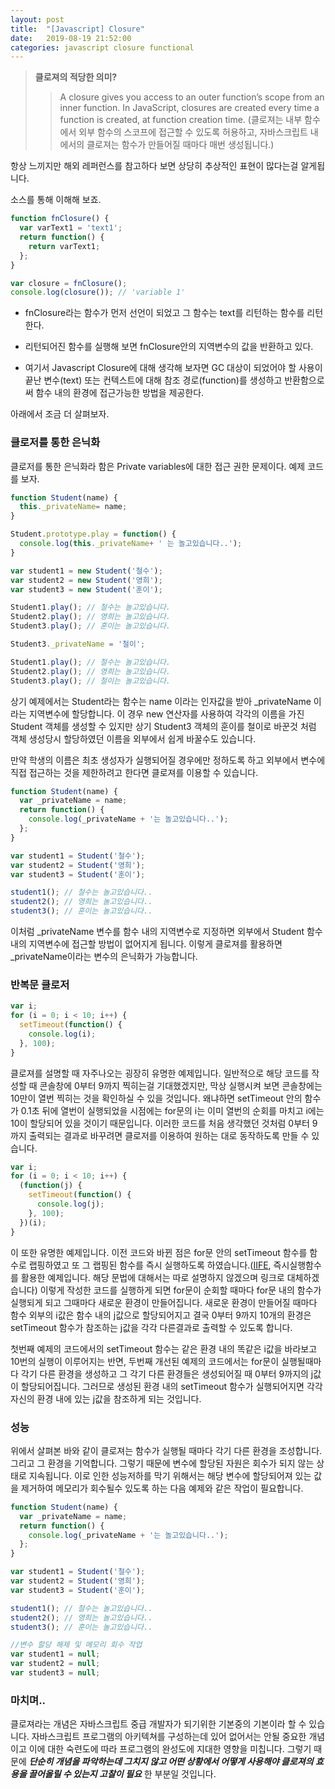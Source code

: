 ```yaml
---
layout: post
title:  "[Javascript] Closure"
date:   2019-08-19 21:52:00
categories: javascript closure functional
---
```


>  **클로져의 적당한 의미?**
>> A closure gives you access to an outer function’s scope from an inner function. 
In JavaScript, closures are created every time a function is created, at function creation time.
 (클로져는 내부 함수에서 외부 함수의 스코프에 접근할 수 있도록 허용하고, 자바스크립트 내에서의 클로져는 함수가 만들어질 때마다 매번 생성됩니다.)


항상 느끼지만 해외 레퍼런스를 참고하다 보면 상당히 추상적인 표현이 많다는걸 알게됩니다. 

소스를 통해 이해해 보죠.

```javascript
function fnClosure() {
  var varText1 = 'text1';
  return function() {
    return varText1;
  };
}

var closure = fnClosure();
console.log(closure()); // 'variable 1'
```

 - fnClosure라는 함수가 먼저 선언이 되었고 그 함수는 text를 리턴하는 함수를 리턴한다. 
-  리턴되어진 함수를 실행해 보면 fnClosure안의 지역변수의 값을 반환하고 있다.

- 여기서 Javascript Closure에 대해 생각해 보자면 GC 대상이 되었어야 할 사용이 끝난 변수(text) 또는 컨텍스트에 대해 참조 경로(function)를 생성하고 반환함으로써 함수 내의 환경에 접근가능한 방법을 제공한다.

아래에서 조금 더 살펴보자.


### 클로저를 통한 은닉화

클로저를 통한 은닉화라 함은 Private variables에 대한 접근 권한 문제이다. 예제 코드를 보자.

```javascript
function Student(name) {
  this._privateName= name;
}

Student.prototype.play = function() {
  console.log(this._privateName+ ' 는 놀고있습니다..');
}

var student1 = new Student('철수');
var student2 = new Student('영희');
var student3 = new Student('훈이');

Student1.play(); // 철수는 놀고있습니다.
Student2.play(); // 영희는 놀고있습니다.
Student3.play(); // 훈이는 놀고있습니다.

Student3._privateName = '철이';

Student1.play(); // 철수는 놀고있습니다.
Student2.play(); // 영희는 놀고있습니다.
Student3.play(); // 철이는 놀고있습니다.
```
상기 예제에서는 Student라는 함수는 name 이라는 인자값을 받아 _privateName 이라는 지역변수에 할당합니다.
이 경우 new 연산자를 사용하여 각각의 이름을 가진 Student 객체를 생성할 수 있지만 상기 Student3 객체의 훈이를 철이로 바꾼것 처럼 객체 생성당시 할당하였던 이름을 외부에서 쉽게 바꿀수도 있습니다.

만약 학생의 이름은 최초 생성자가 실행되어질 경우에만 정하도록 하고 외부에서 변수에 직접 접근하는 것을 제한하려고 한다면 클로져를 이용할 수 있습니다.

```javascript
function Student(name) {
  var _privateName = name;
  return function() {
    console.log(_privateName + '는 놀고있습니다..');
  };
}

var student1 = Student('철수');
var student2 = Student('영희');
var student3 = Student('훈이');

student1(); // 철수는 놀고있습니다..
student2(); // 영희는 놀고있습니다..
student3(); // 훈이는 놀고있습니다..
```

이처럼 _privateName 변수를 함수 내의 지역변수로 지정하면 외부에서 Student 함수 내의 지역변수에 접근할 방법이 없어지게 됩니다. 이렇게 클로져를 활용하면 _privateName이라는 변수의 은닉화가 가능합니다.

### 반복문 클로저

```javascript
var i;
for (i = 0; i < 10; i++) {
  setTimeout(function() {
    console.log(i);
  }, 100);
}
```
클로져를 설명할 때 자주나오는 굉장히 유명한 예제입니다.
일반적으로 해당 코드를 작성할 때 콘솔창에 0부터 9까지 찍히는걸 기대했겠지만, 막상 실행시켜 보면 콘솔창에는 10만이 열번 찍히는 것을 확인하실 수 있을 것입니다. 왜냐하면 setTimeout 안의 함수가 0.1초 뒤에 열번이 실행되었을 시점에는 for문의 i는 이미 열번의 순회를 마치고 i에는 10이 할당되어 있을 것이기 때문입니다. 이러한 코드를 처음 생각했던 것처럼 0부터 9까지 출력되는 결과로 바꾸려면 클로저를 이용하여 원하는 대로 동작하도록 만들 수 있습니다.

```javascript
var i;
for (i = 0; i < 10; i++) {
  (function(j) {
    setTimeout(function() {
      console.log(j);
    }, 100);
  })(i);
}
```
이 또한 유명한 예제입니다. 이전 코드와 바뀐 점은 for문 안의 setTimeout 함수를 함수로 랩핑하였고 또 그 랩핑된 함수를 즉시 실행하도록 하였습니다.([IIFE](https://medium.com/javascript-in-plain-english/https-medium-com-javascript-in-plain-english-stop-feeling-iffy-about-using-an-iife-7b0292aba174), 즉시실행함수를 활용한 예제입니다. 해당 문법에 대해서는 따로 설명하지 않겠으며 링크로 대체하겠습니다)  이렇게 작성한 코드를 실행하게 되면 for문이 순회할 때마다 for문 내의 함수가 실행되게 되고 그때마다 새로운 환경이 만들어집니다. 새로운 환경이 만들어질 때마다 함수 외부의 i값은 함수 내의 j값으로 할당되어지고 결국 0부터 9까지 10개의 환경은 setTimeout 함수가 참조하는 j값을 각각 다른결과로 출력할 수 있도록 합니다.

첫번째 예제의 코드에서의 setTimeout 함수는 같은 환경 내의 똑같은 i값을 바라보고 10번의 실행이 이루어지는 반면, 두번째 개선된 예제의 코드에서는 for문이 실행될때마다 각기 다른 환경을 생성하고 그 각기 다른 환경들은 생성되어질 때 0부터 9까지의 j값이 할당되어집니다. 그러므로 생성된 환경 내의 setTimeout 함수가 실행되어지면 각각 자신의 환경 내에 있는 j값을 참조하게 되는 것입니다.

### 성능
위에서 살펴본 바와 같이 클로져는 함수가 실행될 때마다 각기 다른 환경을 조성합니다. 그리고 그 환경을 기억합니다. 그렇기 때문에 변수에 할당된 자원은 회수가 되지 않는 상태로 지속됩니다. 이로 인한 성능저하를 막기 위해서는 해당 변수에 할당되어져 있는 값을 제거하여 메모리가 회수될수 있도록 하는 다음 예제와 같은 작업이 필요합니다.

```javascript
function Student(name) {
  var _privateName = name;
  return function() {
    console.log(_privateName + '는 놀고있습니다..');
  };
}

var student1 = Student('철수');
var student2 = Student('영희');
var student3 = Student('훈이');

student1(); // 철수는 놀고있습니다..
student2(); // 영희는 놀고있습니다..
student3(); // 훈이는 놀고있습니다..

//변수 할당 해제 및 메모리 회수 작업
var student1 = null;
var student2 = null;
var student3 = null;
```

### 마치며..
클로져라는 개념은 자바스크립트 중급 개발자가 되기위한 기본중의 기본이라 할 수 있습니다. 자바스크립트 프로그램의 아키텍쳐를 구성하는데 있어 없어서는 안될 중요한 개념이고 이에 대한 숙련도에 따라 프로그램의 완성도에 지대한 영향을 미칩니다. 그렇기 때문에 ***단순히 개념을 파악하는데 그치지 않고 어떤 상황에서 어떻게 사용해야 클로져의 효용을 끌어올릴 수 있는지 고찰이 필요*** 한 부분일 것입니다.
